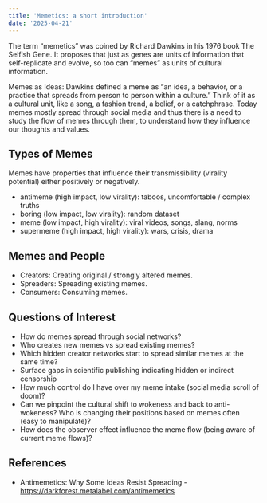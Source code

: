 ```yaml
---
title: 'Memetics: a short introduction'
date: '2025-04-21'
---
```

The term “memetics” was coined by Richard Dawkins in his 1976 book The Selfish Gene. It proposes that just as genes are units of information that self-replicate and evolve, so too can “memes” as units of cultural information.

Memes as Ideas: Dawkins defined a meme as “an idea, a behavior, or a practice that spreads from person to person within a culture.” Think of it as a cultural unit, like a song, a fashion trend, a belief, or a catchphrase. Today memes mostly spread through social media and thus there is a need to study the flow of memes through them, to understand how they influence our thoughts and values.

## Types of Memes

Memes have properties that influence their transmissibility (virality potential) either positively or negatively.

- antimeme (high impact, low virality): taboos, uncomfortable / complex truths
- boring (low impact, low virality): random dataset
- meme (low impact, high virality): viral videos, songs, slang, norms
- supermeme (high impact, high virality): wars, crisis, drama

## Memes and People

- Creators: Creating original / strongly altered memes.
- Spreaders: Spreading existing memes.
- Consumers: Consuming memes.

## Questions of Interest

- How do memes spread through social networks?
- Who creates new memes vs spread existing memes?
- Which hidden creator networks start to spread similar memes at the same time?
- Surface gaps in scientific publishing indicating hidden or indirect censorship
- How much control do I have over my meme intake (social media scroll of doom)?
- Can we pinpoint the cultural shift to wokeness and back to anti-wokeness? Who is changing their positions based on memes often (easy to manipulate)?
- How does the observer effect influence the meme flow (being aware of current meme flows)?

## References

- Antimemetics: Why Some Ideas Resist Spreading - <https://darkforest.metalabel.com/antimemetics>
